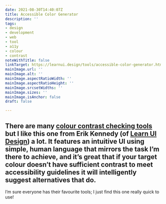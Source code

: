 ```yaml
---
date: 2021-08-30T14:40:07Z
title: Accessible Color Generator
description: ''
tags:
- design
- development
- web
- tool
- a11y
- colour
- contrast
noteWithTitle: false
linkTarget: https://learnui.design/tools/accessible-color-generator.html
mainImage.url: ''
mainImage.alt: ''
mainImage.aspectRatioWidth: ''
mainImage.aspectRatioHeight: ''
mainImage.srcsetWidths: ''
mainImage.sizes: ''
mainImage.isAnchor: false
draft: false

---
```

There are many [colour contrast checking tools](https://fuzzylogic.me/tags/contrast/) but I like this one from Erik Kennedy (of [Learn UI Design](https://learnui.design/)) a lot.  It features an intuitive UI using simple, human language that mirrors the task I’m there to achieve, and it’s great that if your target colour doesn’t have sufficient contrast to meet accessibility guidelines it will intelligently suggest alternatives that do.
---

I’m sure everyone has their favourite tools; I just find this one really quick to use!
